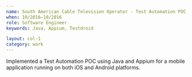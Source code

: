 ```yaml
---
name: South American Cable Television Operator - Test Automation POC
when: 10/2016–10/2016
role: Software Engineer
keywords: Java, Appium, Testdroid

layout: col-1
category: work
---
```


Implemented a Test Automation POC using Java and Appium for a mobile application running on both iOS and Android platforms.
